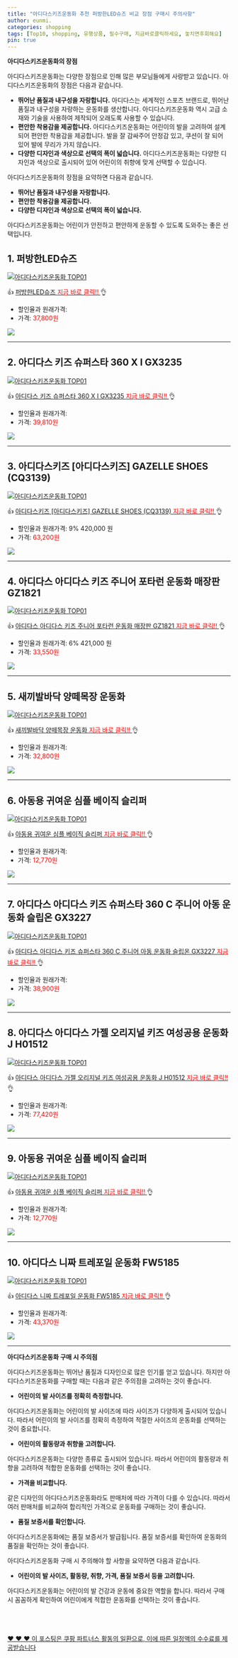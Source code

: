 ```yaml
---
title: "아디다스키즈운동화 추천 퍼방한LED슈즈 비교 장점 구매시 주의사항"
author: eunmi.
categories: shopping
tags: [Top10, shopping, 유행상품, 필수구매, 지금바로클릭하세요, 놓치면후회해요]
pin: true
---
```

**아디다스키즈운동화의 장점**

아디다스키즈운동화는 다양한 장점으로 인해 많은 부모님들에게 사랑받고 있습니다. 아디다스키즈운동화의 장점은 다음과 같습니다.

* **뛰어난 품질과 내구성을 자랑합니다.** 아디다스는 세계적인 스포츠 브랜드로, 뛰어난 품질과 내구성을 자랑하는 운동화를 생산합니다. 아디다스키즈운동화 역시 고급 소재와 기술을 사용하여 제작되어 오래도록 사용할 수 있습니다.
* **편안한 착용감을 제공합니다.** 아디다스키즈운동화는 어린이의 발을 고려하여 설계되어 편안한 착용감을 제공합니다. 발을 잘 감싸주어 안정감 있고, 쿠션이 잘 되어 있어 발에 무리가 가지 않습니다.
* **다양한 디자인과 색상으로 선택의 폭이 넓습니다.** 아디다스키즈운동화는 다양한 디자인과 색상으로 출시되어 있어 어린이의 취향에 맞게 선택할 수 있습니다.

아디다스키즈운동화의 장점을 요약하면 다음과 같습니다.

* **뛰어난 품질과 내구성을 자랑합니다.**
* **편안한 착용감을 제공합니다.**
* **다양한 디자인과 색상으로 선택의 폭이 넓습니다.**

아디다스키즈운동화는 어린이가 안전하고 편안하게 운동할 수 있도록 도와주는 좋은 선택입니다.

   

## 1. 퍼방한LED슈즈

[![아디다스키즈운동화 TOP01](https://thumbnail8.coupangcdn.com/thumbnails/remote/230x230ex/image/vendor_inventory/0182/b26cc10500e8f598e3835456b24ed54dc78833f1bf48c3fd92f5ed0a9cf8.jpg)](https://link.coupang.com/re/AFFSDP?lptag=AF3617701&subid=GithubCoopas&pageKey=4328957983&traceid=V0-153&itemId=5050424363&vendorItemId=72360145237)


👍 [퍼방한LED슈즈 <font color=red> 지금 바로 클릭!! </font> ](https://link.coupang.com/re/AFFSDP?lptag=AF3617701&subid=GithubCoopas&pageKey=4328957983&traceid=V0-153&itemId=5050424363&vendorItemId=72360145237) 👌 


- 할인율과 원래가격: 
- 가격: <span style='color:red'>37,800원</span>

[![](/discount_price.png)](https://link.coupang.com/re/AFFSDP?lptag=AF3617701&subid=GithubCoopas&pageKey=4328957983&traceid=V0-153&itemId=5050424363&vendorItemId=72360145237)

---


   

## 2. 아디다스 키즈 슈퍼스타 360 X I GX3235

[![아디다스키즈운동화 TOP01](https://thumbnail8.coupangcdn.com/thumbnails/remote/230x230ex/image/vendor_inventory/2784/c0f836f6942742b37894b921f17f03bba44e9408cf2dea2cce690f0bdfdf.png)](https://link.coupang.com/re/AFFSDP?lptag=AF3617701&subid=GithubCoopas&pageKey=7379341110&traceid=V0-153&itemId=19053544790&vendorItemId=86176652226)


👍 [아디다스 키즈 슈퍼스타 360 X I GX3235 <font color=red> 지금 바로 클릭!! </font> ](https://link.coupang.com/re/AFFSDP?lptag=AF3617701&subid=GithubCoopas&pageKey=7379341110&traceid=V0-153&itemId=19053544790&vendorItemId=86176652226) 👌 


- 할인율과 원래가격: 
- 가격: <span style='color:red'>39,810원</span>

[![](/discount_price.png)](https://link.coupang.com/re/AFFSDP?lptag=AF3617701&subid=GithubCoopas&pageKey=7379341110&traceid=V0-153&itemId=19053544790&vendorItemId=86176652226)

---


   

## 3. 아디다스키즈 [아디다스키즈] GAZELLE SHOES (CQ3139)

[![아디다스키즈운동화 TOP01](https://thumbnail9.coupangcdn.com/thumbnails/remote/230x230ex/image/vendor_inventory/1b86/1df10883bce4a52df0d8bad87401d203312f107a91321d66e98876a1d02e.jpg)](https://link.coupang.com/re/AFFSDP?lptag=AF3617701&subid=GithubCoopas&pageKey=6835086750&traceid=V0-153&itemId=16236878830&vendorItemId=87355885789)


👍 [아디다스키즈 [아디다스키즈] GAZELLE SHOES (CQ3139) <font color=red> 지금 바로 클릭!! </font> ](https://link.coupang.com/re/AFFSDP?lptag=AF3617701&subid=GithubCoopas&pageKey=6835086750&traceid=V0-153&itemId=16236878830&vendorItemId=87355885789) 👌 


- 할인율과 원래가격: 9%  420,000   원
- 가격: <span style='color:red'>63,200원</span>

[![](/discount_price.png)](https://link.coupang.com/re/AFFSDP?lptag=AF3617701&subid=GithubCoopas&pageKey=6835086750&traceid=V0-153&itemId=16236878830&vendorItemId=87355885789)

---


   

## 4. 아디다스 아디다스 키즈 주니어 포타런 운동화 매장판 GZ1821

[![아디다스키즈운동화 TOP01](https://thumbnail8.coupangcdn.com/thumbnails/remote/230x230ex/image/vendor_inventory/146b/1bed9425b2c18fac60a61029f479439d89765eed1914f20bed0b01780847.jpg)](https://link.coupang.com/re/AFFSDP?lptag=AF3617701&subid=GithubCoopas&pageKey=7554156823&traceid=V0-153&itemId=19886859442&vendorItemId=87040758372)


👍 [아디다스 아디다스 키즈 주니어 포타런 운동화 매장판 GZ1821 <font color=red> 지금 바로 클릭!! </font> ](https://link.coupang.com/re/AFFSDP?lptag=AF3617701&subid=GithubCoopas&pageKey=7554156823&traceid=V0-153&itemId=19886859442&vendorItemId=87040758372) 👌 


- 할인율과 원래가격: 6%  421,000   원
- 가격: <span style='color:red'>33,550원</span>

[![](/discount_price.png)](https://link.coupang.com/re/AFFSDP?lptag=AF3617701&subid=GithubCoopas&pageKey=7554156823&traceid=V0-153&itemId=19886859442&vendorItemId=87040758372)

---


   

## 5. 새끼발바닥 양떼목장 운동화

[![아디다스키즈운동화 TOP01](https://thumbnail9.coupangcdn.com/thumbnails/remote/230x230ex/image/vendor_inventory/images/2018/02/26/15/3/b8b06e21-2b93-4436-9ffc-57b327dc6b1b.jpg)](https://link.coupang.com/re/AFFSDP?lptag=AF3617701&subid=GithubCoopas&pageKey=67547605&traceid=V0-153&itemId=225897973&vendorItemId=3548953452)


👍 [새끼발바닥 양떼목장 운동화 <font color=red> 지금 바로 클릭!! </font> ](https://link.coupang.com/re/AFFSDP?lptag=AF3617701&subid=GithubCoopas&pageKey=67547605&traceid=V0-153&itemId=225897973&vendorItemId=3548953452) 👌 


- 할인율과 원래가격: 
- 가격: <span style='color:red'>32,800원</span>

[![](/discount_price.png)](https://link.coupang.com/re/AFFSDP?lptag=AF3617701&subid=GithubCoopas&pageKey=67547605&traceid=V0-153&itemId=225897973&vendorItemId=3548953452)

---


   

## 6. 아동용 귀여운 심플 베이직 슬리퍼

[![아디다스키즈운동화 TOP01](https://thumbnail8.coupangcdn.com/thumbnails/remote/230x230ex/image/retail/images/3851184107644349-3ae47a28-dce5-44d4-8d86-9b3216c3ea7c.png)](https://link.coupang.com/re/AFFSDP?lptag=AF3617701&subid=GithubCoopas&pageKey=7313052246&traceid=V0-153&itemId=18739188070&vendorItemId=85871502637)


👍 [아동용 귀여운 심플 베이직 슬리퍼 <font color=red> 지금 바로 클릭!! </font> ](https://link.coupang.com/re/AFFSDP?lptag=AF3617701&subid=GithubCoopas&pageKey=7313052246&traceid=V0-153&itemId=18739188070&vendorItemId=85871502637) 👌 


- 할인율과 원래가격: 
- 가격: <span style='color:red'>12,770원</span>

[![](/discount_price.png)](https://link.coupang.com/re/AFFSDP?lptag=AF3617701&subid=GithubCoopas&pageKey=7313052246&traceid=V0-153&itemId=18739188070&vendorItemId=85871502637)

---


   

## 7. 아디다스 아디다스 키즈 슈퍼스타 360 C 주니어 아동 운동화 슬립온 GX3227

[![아디다스키즈운동화 TOP01](https://thumbnail10.coupangcdn.com/thumbnails/remote/230x230ex/image/vendor_inventory/a769/b10e515bac612cde600ceda2642a03cf422fdb8df7bb5b5d9fa0f559ef5a.jpg)](https://link.coupang.com/re/AFFSDP?lptag=AF3617701&subid=GithubCoopas&pageKey=7054682252&traceid=V0-153&itemId=17475731776&vendorItemId=84643322920)


👍 [아디다스 아디다스 키즈 슈퍼스타 360 C 주니어 아동 운동화 슬립온 GX3227 <font color=red> 지금 바로 클릭!! </font> ](https://link.coupang.com/re/AFFSDP?lptag=AF3617701&subid=GithubCoopas&pageKey=7054682252&traceid=V0-153&itemId=17475731776&vendorItemId=84643322920) 👌 


- 할인율과 원래가격: 
- 가격: <span style='color:red'>38,900원</span>

[![](/discount_price.png)](https://link.coupang.com/re/AFFSDP?lptag=AF3617701&subid=GithubCoopas&pageKey=7054682252&traceid=V0-153&itemId=17475731776&vendorItemId=84643322920)

---


   

## 8. 아디다스 아디다스 가젤 오리지널 키즈 여성공용 운동화 J H01512

[![아디다스키즈운동화 TOP01](https://thumbnail7.coupangcdn.com/thumbnails/remote/230x230ex/image/vendor_inventory/5bfe/cbb83fc1584503393248c777633950eac4fd0a7e389754e508cef877727b.jpg)](https://link.coupang.com/re/AFFSDP?lptag=AF3617701&subid=GithubCoopas&pageKey=7493775241&traceid=V0-153&itemId=19600662948&vendorItemId=86707823779)


👍 [아디다스 아디다스 가젤 오리지널 키즈 여성공용 운동화 J H01512 <font color=red> 지금 바로 클릭!! </font> ](https://link.coupang.com/re/AFFSDP?lptag=AF3617701&subid=GithubCoopas&pageKey=7493775241&traceid=V0-153&itemId=19600662948&vendorItemId=86707823779) 👌 


- 할인율과 원래가격: 
- 가격: <span style='color:red'>77,420원</span>

[![](/discount_price.png)](https://link.coupang.com/re/AFFSDP?lptag=AF3617701&subid=GithubCoopas&pageKey=7493775241&traceid=V0-153&itemId=19600662948&vendorItemId=86707823779)

---


   

## 9. 아동용 귀여운 심플 베이직 슬리퍼

[![아디다스키즈운동화 TOP01](https://thumbnail7.coupangcdn.com/thumbnails/remote/230x230ex/image/retail/images/3851253715562127-f5ddcaa8-dc80-4ad0-8f7b-2520a71f8cb2.png)](https://link.coupang.com/re/AFFSDP?lptag=AF3617701&subid=GithubCoopas&pageKey=7313052246&traceid=V0-153&itemId=18739188092&vendorItemId=85871502808)


👍 [아동용 귀여운 심플 베이직 슬리퍼 <font color=red> 지금 바로 클릭!! </font> ](https://link.coupang.com/re/AFFSDP?lptag=AF3617701&subid=GithubCoopas&pageKey=7313052246&traceid=V0-153&itemId=18739188092&vendorItemId=85871502808) 👌 


- 할인율과 원래가격: 
- 가격: <span style='color:red'>12,770원</span>

[![](/discount_price.png)](https://link.coupang.com/re/AFFSDP?lptag=AF3617701&subid=GithubCoopas&pageKey=7313052246&traceid=V0-153&itemId=18739188092&vendorItemId=85871502808)

---


   

## 10. 아디다스 니짜 트레포일 운동화 FW5185

[![아디다스키즈운동화 TOP01](https://thumbnail6.coupangcdn.com/thumbnails/remote/230x230ex/image/vendor_inventory/0bc8/02fe87e8c737a6b7aeed5b8dacc2c985070a2ec7ced0ab8ee7b552079e4e.jpg)](https://link.coupang.com/re/AFFSDP?lptag=AF3617701&subid=GithubCoopas&pageKey=7458722190&traceid=V0-153&itemId=19436028549&vendorItemId=86628983372)


👍 [아디다스 니짜 트레포일 운동화 FW5185 <font color=red> 지금 바로 클릭!! </font> ](https://link.coupang.com/re/AFFSDP?lptag=AF3617701&subid=GithubCoopas&pageKey=7458722190&traceid=V0-153&itemId=19436028549&vendorItemId=86628983372) 👌 


- 할인율과 원래가격: 
- 가격: <span style='color:red'>43,370원</span>

[![](/discount_price.png)](https://link.coupang.com/re/AFFSDP?lptag=AF3617701&subid=GithubCoopas&pageKey=7458722190&traceid=V0-153&itemId=19436028549&vendorItemId=86628983372)

---
**아디다스키즈운동화 구매 시 주의점**

아디다스키즈운동화는 뛰어난 품질과 디자인으로 많은 인기를 얻고 있습니다. 하지만 아디다스키즈운동화를 구매할 때는 다음과 같은 주의점을 고려하는 것이 좋습니다.

* **어린이의 발 사이즈를 정확히 측정합니다.**

아디다스키즈운동화는 어린이의 발 사이즈에 따라 사이즈가 다양하게 출시되어 있습니다. 따라서 어린이의 발 사이즈를 정확히 측정하여 적절한 사이즈의 운동화를 선택하는 것이 중요합니다.

* **어린이의 활동량과 취향을 고려합니다.**

아디다스키즈운동화는 다양한 종류로 출시되어 있습니다. 따라서 어린이의 활동량과 취향을 고려하여 적합한 운동화를 선택하는 것이 좋습니다.

* **가격을 비교합니다.**

같은 디자인의 아디다스키즈운동화라도 판매처에 따라 가격이 다를 수 있습니다. 따라서 여러 판매처를 비교하여 합리적인 가격으로 운동화를 구매하는 것이 좋습니다.

* **품질 보증서를 확인합니다.**

아디다스키즈운동화에는 품질 보증서가 발급됩니다. 품질 보증서를 확인하여 운동화의 품질을 확인하는 것이 좋습니다.

아디다스키즈운동화 구매 시 주의해야 할 사항을 요약하면 다음과 같습니다.

* **어린이의 발 사이즈, 활동량, 취향, 가격, 품질 보증서 등을 고려합니다.**

아디다스키즈운동화는 어린이의 발 건강과 운동에 중요한 역할을 합니다. 따라서 구매 시 꼼꼼하게 확인하여 어린이에게 적합한 운동화를 선택하는 것이 좋습니다.<br><br><br><br><br> [ ❤ ❤ ❤ 이 포스팅은 쿠팡 파트너스 활동의 일환으로, 이에 따른 일정액의 수수료를 제공받습니다](https://link.coupang.com/a/bcEFyh)